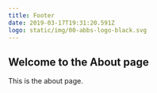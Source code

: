 ```yaml
---
title: Footer
date: 2019-03-17T19:31:20.591Z
logo: static/img/00-abbs-logo-black.svg
---
```


## Welcome to the About page

This is the about page.

